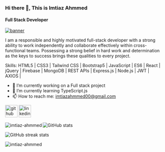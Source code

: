 ### Hi there 👋, This is Imtiaz Ahmmed
####  Full Stack Developer
<a href="https://ibb.co/K63MfRZ"><img src="https://i.ibb.co/5TfNStD/banner.png" alt="banner" border="0"></a>

I am a responsible and highly motivated full-stack developer with a strong ability to work independently and collaborate effectively within cross-functional teams. Possessing a strong belief in hard work and determination as the keys to success brings these 
qualities to every project.

Skills: HTML5 | CSS3 | Tailwind CSS | Bootstrap5 | JavaScript | ES6 | React |  jQuery | Firebase | MongoDB | REST APIs | Express.js | Node.js | JWT | AXIOS |

- 🔭 I’m currently working on a Full stack project 
- 🌱 I’m currently learning TypeScript.js  
- 📫 How to reach me: imtiazahmmed00@gmail.com  


[<img src='https://cdn.jsdelivr.net/npm/simple-icons@3.0.1/icons/github.svg' alt='github' height='40'>](https://github.com/imtiaz-ahmmed)  [<img src='https://cdn.jsdelivr.net/npm/simple-icons@3.0.1/icons/linkedin.svg' alt='linkedin' height='40'>](https://www.linkedin.com/in/imtiaz-ahmmed/)  

<p><img align="left" src="https://github-readme-stats.vercel.app/api/top-langs?username=imtiaz-ahmmed&show_icons=true&locale=en&layout=compact" alt="imtiaz-ahmmed" /></p>

![GitHub stats](https://github-readme-stats.vercel.app/api?username=imtiaz-ahmmed&show_icons=true)  

![GitHub streak stats](https://streak-stats.demolab.com/?user=imtiaz-ahmmed)  



<p align="left"> <img src="https://komarev.com/ghpvc/?username=imtiaz-ahmmed&label=Profile%20views&color=0e75b6&style=flat" alt="imtiaz-ahmmed" /> </p>

